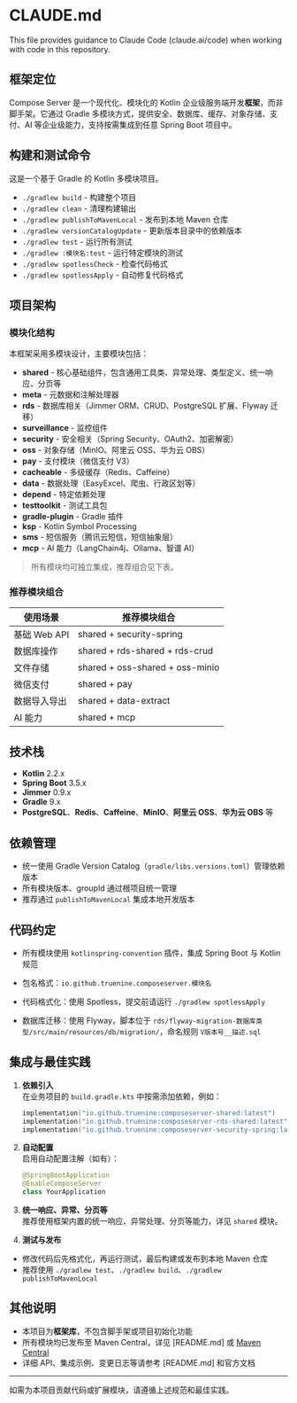 # CLAUDE.md

This file provides guidance to Claude Code (claude.ai/code) when working with code in this repository.

## 框架定位

Compose Server 是一个现代化、模块化的 Kotlin 企业级服务端开发**框架**，而非脚手架。它通过 Gradle 多模块方式，提供安全、数据库、缓存、对象存储、支付、AI 等企业级能力，支持按需集成到任意 Spring Boot 项目中。

## 构建和测试命令

这是一个基于 Gradle 的 Kotlin 多模块项目。

- `./gradlew build` - 构建整个项目
- `./gradlew clean` - 清理构建输出
- `./gradlew publishToMavenLocal` - 发布到本地 Maven 仓库
- `./gradlew versionCatalogUpdate` - 更新版本目录中的依赖版本
- `./gradlew test` - 运行所有测试
- `./gradlew :模块名:test` - 运行特定模块的测试
- `./gradlew spotlessCheck` - 检查代码格式
- `./gradlew spotlessApply` - 自动修复代码格式

## 项目架构

### 模块化结构

本框架采用多模块设计，主要模块包括：

- **shared** - 核心基础组件，包含通用工具类、异常处理、类型定义、统一响应、分页等
- **meta** - 元数据和注解处理器
- **rds** - 数据库相关（Jimmer ORM、CRUD、PostgreSQL 扩展、Flyway 迁移）
- **surveillance** - 监控组件
- **security** - 安全相关（Spring Security、OAuth2、加密解密）
- **oss** - 对象存储（MinIO、阿里云 OSS、华为云 OBS）
- **pay** - 支付模块（微信支付 V3）
- **cacheable** - 多级缓存（Redis、Caffeine）
- **data** - 数据处理（EasyExcel、爬虫、行政区划等）
- **depend** - 特定依赖处理
- **testtoolkit** - 测试工具包
- **gradle-plugin** - Gradle 插件
- **ksp** - Kotlin Symbol Processing
- **sms** - 短信服务（腾讯云短信，短信抽象层）
- **mcp** - AI 能力（LangChain4j、Ollama、智谱 AI）

> 所有模块均可独立集成，推荐组合见下表。

### 推荐模块组合

| 使用场景         | 推荐模块组合                                 |
|----------------|----------------------------------------|
| 基础 Web API   | shared + security-spring                |
| 数据库操作     | shared + rds-shared + rds-crud          |
| 文件存储       | shared + oss-shared + oss-minio         |
| 微信支付       | shared + pay                            |
| 数据导入导出   | shared + data-extract                   |
| AI 能力        | shared + mcp                            |

## 技术栈

- **Kotlin** 2.2.x
- **Spring Boot** 3.5.x
- **Jimmer** 0.9.x
- **Gradle** 9.x
- **PostgreSQL**、**Redis**、**Caffeine**、**MinIO**、**阿里云 OSS**、**华为云 OBS** 等

## 依赖管理

- 统一使用 Gradle Version Catalog（`gradle/libs.versions.toml`）管理依赖版本
- 所有模块版本、groupId 通过根项目统一管理
- 推荐通过 `publishToMavenLocal` 集成本地开发版本


## 代码约定

- 所有模块使用 `kotlinspring-convention` 插件，集成 Spring Boot 与 Kotlin 规范
- 包名格式：`io.github.truenine.composeserver.模块名`

- 代码格式化：使用 Spotless，提交前请运行 `./gradlew spotlessApply`
- 数据库迁移：使用 Flyway，脚本位于 `rds/flyway-migration-数据库类型/src/main/resources/db/migration/`，命名规则 `V版本号__描述.sql`

## 集成与最佳实践

1. **依赖引入**  
   在业务项目的 `build.gradle.kts` 中按需添加依赖，例如：
   ```kotlin
   implementation("io.github.truenine:composeserver-shared:latest")
   implementation("io.github.truenine:composeserver-rds-shared:latest")
   implementation("io.github.truenine:composeserver-security-spring:latest")
   ```
2. **自动配置**  
   启用自动配置注解（如有）：
   ```kotlin
   @SpringBootApplication
   @EnableComposeServer
   class YourApplication
   ```
3. **统一响应、异常、分页等**  
   推荐使用框架内置的统一响应、异常处理、分页等能力，详见 `shared` 模块。

4. **测试与发布**
  - 修改代码后先格式化，再运行测试，最后构建或发布到本地 Maven 仓库
  - 推荐使用 `./gradlew test`、`./gradlew build`、`./gradlew publishToMavenLocal`

## 其他说明

- 本项目为**框架库**，不包含脚手架或项目初始化功能
- 所有模块均已发布至 Maven Central，详见 [README.md] 或 [Maven Central](https://central.sonatype.com/search?q=g:io.github.truenine)
- 详细 API、集成示例、变更日志等请参考 [README.md] 和官方文档

---

如需为本项目贡献代码或扩展模块，请遵循上述规范和最佳实践。
